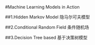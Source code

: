 #Machine Learning Models in Action

##1.Hidden Markov Model 隐马尔可夫模型

##2.Conditional Random Field 条件随机场

##3.Decision Tree based 基于决策树模型


